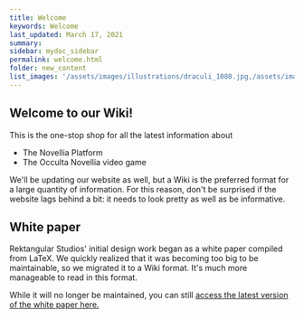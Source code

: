 ```yaml
---
title: Welcome
keywords: Welcome
last_updated: March 17, 2021
summary: 
sidebar: mydoc_sidebar
permalink: welcome.html
folder: new_content
list_images: '/assets/images/illustrations/draculi_1080.jpg,/assets/images/illustrations/laurence_the_duelist_1080.jpg,/assets/images/illustrations/iscara_the_ten_thousand_guns_1080.jpg,/assets/images/illustrations/alpha_draculi_1080.jpg'
---
```


## Welcome to our Wiki!

This is the one-stop shop for all the latest information about
- The Novellia Platform
- The Occulta Novellia video game

We'll be updating our website as well, but a Wiki is the preferred format for a large quantity of information. For this reason, don't be surprised if the website lags behind a bit: it needs to look pretty as well as be informative.

## White paper

Rektangular Studios' initial design work began as a white paper compiled from LaTeX. We quickly realized that it was becoming too big to be maintainable, so we migrated it to a Wiki format. It's much more manageable to read in this format.

While it will no longer be maintained, you can still [access the latest version of the white paper here.](https://rektangularstudios.com/whitepaper)
